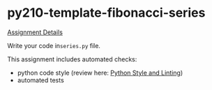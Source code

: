 # py210-template-fibonacci-series

[Assignment Details](https://uwpce-pythoncert.github.io/ProgrammingInPython/exercises/fib_and_lucas.html)

Write your code in`series.py` file. 

This assignment includes automated checks:
* python code style (review here: [Python Style and Linting](https://uwpce-pythoncert.github.io/PythonCertDevel/modules/Pep8.html))
* automated tests
